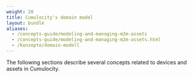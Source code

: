 ```yaml
---
weight: 20
title: Cumulocity's domain model
layout: bundle
aliases:
  - /concepts-guide/modeling-and-managing-m2m-assets
  - /concepts-guide/modeling-and-managing-m2m-assets.html
  - /konzepte/domain-modell
---
```


The following sections describe several concepts related to devices and assets in Cumulocity.